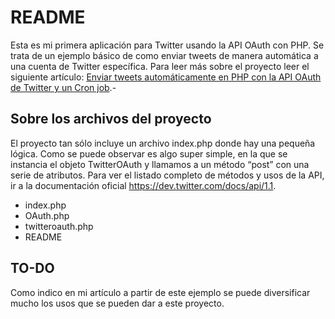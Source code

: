 # README #
Esta es mi primera aplicación para Twitter usando la API OAuth con PHP.
Se trata de un ejemplo básico de como enviar tweets de manera automática a una cuenta de Twitter específica.
Para leer más sobre el proyecto leer el siguiente artículo:
[Enviar tweets automáticamente en PHP con la API OAuth de Twitter y un Cron job](http://www.pedroventura.com/desarrollo-web/enviar-tweets-automaticamente-en-php-con-la-api-oauth-de-twitter-y-un-cron-job/ "Enviar tweets automáticamente en PHP con la API OAuth de Twitter y un Cron job").-
 
 
## Sobre los archivos del proyecto ##
 
El proyecto tan sólo incluye un archivo index.php donde hay una pequeña lógica. Como se puede observar es algo super simple, en la que se instancia el objeto TwitterOAuth y llamamos a un método “post” con una serie de atributos.
Para ver el listado completo de métodos y usos de la API, ir a la documentación oficial https://dev.twitter.com/docs/api/1.1.


 
+ index.php
+ OAuth.php
+ twitteroauth.php
+ README
 
 
## TO-DO ##
 Como indico en mi artículo a partir de este ejemplo se puede diversificar mucho los usos que se pueden dar a este proyecto.